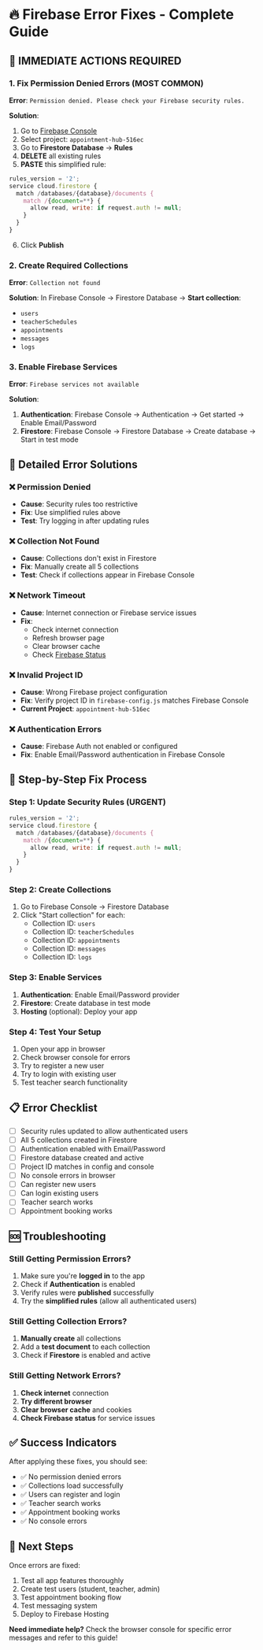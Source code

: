 # 🔥 Firebase Error Fixes - Complete Guide

## 🚨 **IMMEDIATE ACTIONS REQUIRED**

### **1. Fix Permission Denied Errors (MOST COMMON)**
**Error**: `Permission denied. Please check your Firebase security rules.`

**Solution**:
1. Go to [Firebase Console](https://console.firebase.google.com/)
2. Select project: `appointment-hub-516ec`
3. Go to **Firestore Database** → **Rules**
4. **DELETE** all existing rules
5. **PASTE** this simplified rule:
```javascript
rules_version = '2';
service cloud.firestore {
  match /databases/{database}/documents {
    match /{document=**} {
      allow read, write: if request.auth != null;
    }
  }
}
```
6. Click **Publish**

### **2. Create Required Collections**
**Error**: `Collection not found`

**Solution**: In Firebase Console → Firestore Database → **Start collection**:
- `users`
- `teacherSchedules` 
- `appointments`
- `messages`
- `logs`

### **3. Enable Firebase Services**
**Error**: `Firebase services not available`

**Solution**:
1. **Authentication**: Firebase Console → Authentication → Get started → Enable Email/Password
2. **Firestore**: Firebase Console → Firestore Database → Create database → Start in test mode

## 🔧 **Detailed Error Solutions**

### **❌ Permission Denied**
- **Cause**: Security rules too restrictive
- **Fix**: Use simplified rules above
- **Test**: Try logging in after updating rules

### **❌ Collection Not Found**
- **Cause**: Collections don't exist in Firestore
- **Fix**: Manually create all 5 collections
- **Test**: Check if collections appear in Firebase Console

### **❌ Network Timeout**
- **Cause**: Internet connection or Firebase service issues
- **Fix**: 
  - Check internet connection
  - Refresh browser page
  - Clear browser cache
  - Check [Firebase Status](https://status.firebase.google.com/)

### **❌ Invalid Project ID**
- **Cause**: Wrong Firebase project configuration
- **Fix**: Verify project ID in `firebase-config.js` matches Firebase Console
- **Current Project**: `appointment-hub-516ec`

### **❌ Authentication Errors**
- **Cause**: Firebase Auth not enabled or configured
- **Fix**: Enable Email/Password authentication in Firebase Console

## 🚀 **Step-by-Step Fix Process**

### **Step 1: Update Security Rules (URGENT)**
```javascript
rules_version = '2';
service cloud.firestore {
  match /databases/{database}/documents {
    match /{document=**} {
      allow read, write: if request.auth != null;
    }
  }
}
```

### **Step 2: Create Collections**
1. Go to Firebase Console → Firestore Database
2. Click "Start collection" for each:
   - Collection ID: `users`
   - Collection ID: `teacherSchedules`
   - Collection ID: `appointments`
   - Collection ID: `messages`
   - Collection ID: `logs`

### **Step 3: Enable Services**
1. **Authentication**: Enable Email/Password provider
2. **Firestore**: Create database in test mode
3. **Hosting** (optional): Deploy your app

### **Step 4: Test Your Setup**
1. Open your app in browser
2. Check browser console for errors
3. Try to register a new user
4. Try to login with existing user
5. Test teacher search functionality

## 📋 **Error Checklist**

- [ ] Security rules updated to allow authenticated users
- [ ] All 5 collections created in Firestore
- [ ] Authentication enabled with Email/Password
- [ ] Firestore database created and active
- [ ] Project ID matches in config and console
- [ ] No console errors in browser
- [ ] Can register new users
- [ ] Can login existing users
- [ ] Teacher search works
- [ ] Appointment booking works

## 🆘 **Troubleshooting**

### **Still Getting Permission Errors?**
1. Make sure you're **logged in** to the app
2. Check if **Authentication** is enabled
3. Verify rules were **published** successfully
4. Try the **simplified rules** (allow all authenticated users)

### **Still Getting Collection Errors?**
1. **Manually create** all collections
2. Add a **test document** to each collection
3. Check if **Firestore** is enabled and active

### **Still Getting Network Errors?**
1. **Check internet** connection
2. **Try different browser**
3. **Clear browser cache** and cookies
4. **Check Firebase status** for service issues

## ✅ **Success Indicators**

After applying these fixes, you should see:
- ✅ No permission denied errors
- ✅ Collections load successfully
- ✅ Users can register and login
- ✅ Teacher search works
- ✅ Appointment booking works
- ✅ No console errors

## 🎯 **Next Steps**

Once errors are fixed:
1. Test all app features thoroughly
2. Create test users (student, teacher, admin)
3. Test appointment booking flow
4. Test messaging system
5. Deploy to Firebase Hosting

**Need immediate help?** Check the browser console for specific error messages and refer to this guide! 